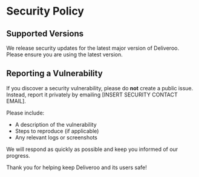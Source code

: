 # Security Policy

## Supported Versions
We release security updates for the latest major version of Deliveroo. Please ensure you are using the latest version.

## Reporting a Vulnerability
If you discover a security vulnerability, please do **not** create a public issue. Instead, report it privately by emailing [INSERT SECURITY CONTACT EMAIL].

Please include:
- A description of the vulnerability
- Steps to reproduce (if applicable)
- Any relevant logs or screenshots

We will respond as quickly as possible and keep you informed of our progress.

Thank you for helping keep Deliveroo and its users safe! 